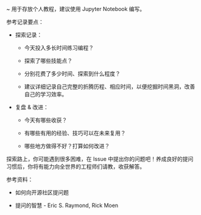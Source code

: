 ~ 用于存放个人教程，建议使用 Jupyter Notebook 编写。

参考记录要点：

- 探索记录：

    - 今天投入多长时间练习编程？

    - 探索了哪些技能点？

    - 分别花费了多少时间、探索到什么程度？

    - 建议详细记录自己完整的折腾历程、相应时间，以便挖掘时间黑洞，改善自己的学习效率。

- 复盘 & 改进：

    - 今天有哪些收获？

    - 有哪些有用的经验、技巧可以在未来复用？

    - 哪些地方做得不好？打算如何改进？

探索路上，你可能遇到很多困难，在 Issue 中提出你的问题吧！养成良好的提问习惯后，你将有能力向全世界的工程师们请教，收获解答。

参考资料：

- 如何向开源社区提问题

- 提问的智慧 - Eric S. Raymond, Rick Moen